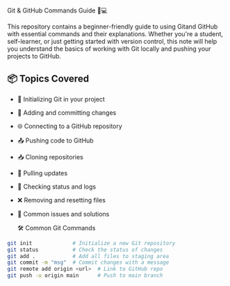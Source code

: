   Git & GitHub Commands Guide 🧠💻

This repository contains a beginner-friendly guide to using 
Gitand GitHub with essential commands and their explanations.
Whether you're a student, self-learner, or just getting started with version control,
this note will help you understand the basics of working with Git locally and pushing your projects to GitHub.



## 📦 Topics Covered

- 🔧 Initializing Git in your project
- 📝 Adding and committing changes
- 🌐 Connecting to a GitHub repository
- 📤 Pushing code to GitHub
- 📥 Cloning repositories
- 🔄 Pulling updates
- 🧪 Checking status and logs
- ❌ Removing and resetting files
- 🧠 Common issues and solutions



   🛠️ Common Git Commands

 ```bash
git init             # Initialize a new Git repository
git status           # Check the status of changes
git add .            # Add all files to staging area
git commit -m "msg"  # Commit changes with a message
git remote add origin <url>  # Link to GitHub repo
git push -u origin main      # Push to main branch
